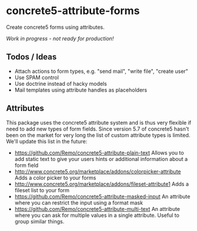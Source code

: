 # concrete5-attribute-forms

Create concrete5 forms using attributes.

_Work in progress - not ready for production!_

## Todos / Ideas

* Attach actions to form types, e.g. "send mail", "write file", "create user"
* Use SPAM control
* Use doctrine instead of hacky models
* Mail templates using attribute handles as placeholders

## Attributes

This package uses the concrete5 attribute system and is thus very flexible if need to add new types of form fields.
Since version 5.7 of concrete5 hasn't been on the market for very long the list of custom attribute types is limited. We'll update this list in the future:

* https://github.com/Remo/concrete5-attribute-plain-text Allows you to add static text to give your users hints or additional information about a form field
* http://www.concrete5.org/marketplace/addons/colorpicker-attribute Adds a color picker to your forms
* http://www.concrete5.org/marketplace/addons/fileset-attribute1 Adds a fileset list to your form
* https://github.com/Remo/concrete5-attribute-masked-input An attribute where you can restrict the input using a format mask
* https://github.com/Remo/concrete5-attribute-multi-text An attribute where you can ask for multiple values in a single attribute. Useful to group similar things.
